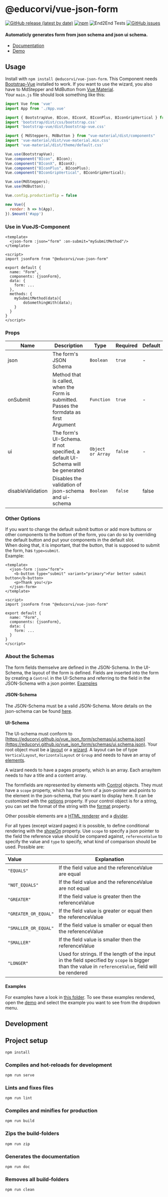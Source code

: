 # @educorvi/vue-json-form
[![GitHub release (latest by date)](https://img.shields.io/github/v/release/educorvi/vue_json_form)](https://github.com/educorvi/vue_json_form/releases/latest)
[![npm](https://img.shields.io/npm/v/@educorvi/vue-json-form)](https://www.npmjs.com/package/@educorvi/vue-json-form)
![End2End Tests](https://github.com/educorvi/vue_json_form/actions/workflows/cypress.yml/badge.svg)
[![GitHub issues](https://img.shields.io/github/issues/educorvi/vue_json_form)](https://github.com/educorvi/vue_json_form/issues)

#### Automaticly generates form from json schema and json ui schema.
- [Documentation](https://educorvi.github.io/vue_json_form/)
- [Demo](https://educorvi.github.io/vue_json_form/demo/)
## Usage
Install with `npm install @educorvi/vue-json-form`. This Component needs [Bootstrap-Vue](https://bootstrap-vue.org/) installed to work. If you want to use the wizard, you also have to MdStepper and MdButton from [Vue Material](https://vuematerial.io/).  
Your `main.js` file should look something like this:

``` js
import Vue from 'vue'
import App from './App.vue'

import { BootstrapVue, BIcon, BIconX, BIconPlus, BIconGripVertical } from 'bootstrap-vue'
import 'bootstrap/dist/css/bootstrap.css'
import 'bootstrap-vue/dist/bootstrap-vue.css'

import { MdSteppers, MdButton } from "vue-material/dist/components"
import 'vue-material/dist/vue-material.min.css'
import 'vue-material/dist/theme/default.css'

Vue.use(BootstrapVue);
Vue.component("BIcon", BIcon);
Vue.component("BIconX", BIconX);
Vue.component("BIconPlus", BIconPlus);
Vue.component("BIconGripVertical", BIconGripVertical);

Vue.use(MdSteppers);
Vue.use(MdButton);

Vue.config.productionTip = false

new Vue({
  render: h => h(App),
}).$mount('#app')
```

### Use in VueJS-Component  
``` vue
<template>
  <json-form :json="form" :on-submit="mySubmitMethod"/>
</template>

<script>
import jsonForm from "@educorvi/vue-json-form"

export default {
  name: "Form",
  components: {jsonForm},
  data: {
    form: ...
  },
  methods: {
    mySubmitMethod(data){
        doSomethingWith(data);
    }
  }
}
</script>
```

### Props
|Name|Description|Type|Required|Default|
|---|---|---|---|---|
|json|The form's JSON Schema|`Boolean`|`true`|-|
|onSubmit|Method that is called, when the Form is submitted. Passes the formdata as first Argument|`Function`|`true`|-|
|ui|The form's UI-Schema. If not specified, a default UI-Schema will be generated|`Object or Array`|`false`|-
|disableValidation|Disables the validation of json-schema and ui-schema|`Boolean`|`false`|false|

### Other Options
If you want to change the default submit button or add more buttons or other components to the bottom of the form, you can do so by overriding the default button and put your components in the default slot.  
When doing that, it is important, that the button, that is supposed to submit the form, has `type=submit`.  
Example:
``` vue
<template>
  <json-form :json="form">
    <b-button type="submit" variant="primary">Far better submit button</b-button>
    <p>Thank you!</p>
  </json-form>
</template>

<script>
import jsonForm from "@educorvi/vue-json-form"

export default {
  name: "Form",
  components: {jsonForm},
  data: {
    form: ...
  }
}
</script>
```

### About the Schemas
The form fields themselve are defined in the JSON-Schema. In the UI-Schema, the layout of the form is defined. Fields are inserted into the form by creating a `Control` in the UI-Schema and referring to the field in the JSON-Schema with a json pointer.
[Examples](https://github.com/educorvi/vue_json_form/tree/master/src/exampleSchemas)
#### JSON-Schema
The JSON-Schema must be a valid JSON-Schema.
More details on the json-schema can be found [here](https://json-schema.org/).

#### UI-Schema
The UI-schema must conform to [https://educorvi.github.io/vue_json_form/schemas/ui.schema.json](https://educorvi.github.io/vue_json_form/schemas/ui.schema.json).
Your root object must be a [layout](https://educorvi.github.io/vue_json_form/schemaDoc/#/layout) or a [wizard](https://educorvi.github.io/vue_json_form/schemaDoc/#/wizard).
A layout can be of type `VerticalLayout`, `HorizontalLayout` or `Group` and needs to have an array of [elements](https://educorvi.github.io/vue_json_form/schemaDoc/#/layout-properties-elements-layoutelement).

A wizard needs to have a pages property, which is an array. Each arrayitem needs to hav a title and a content array.

The formfields are represented by elements with [Control](https://educorvi.github.io/vue_json_form/schemaDoc/#/control) objects. They must have a `scope` property, which has the form of a json-pointer and points to the element in the json-schema, that you want to display here.
It can be customized with the [options](https://educorvi.github.io/vue_json_form/schemaDoc/#/control-properties-options) property.
If your control object is for a string, you can set the format of the string with the [format](https://educorvi.github.io/vue_json_form/schemaDoc/#/control#format) property.

Other possible elements are a [HTML renderer](https://educorvi.github.io/vue_json_form/schemaDoc/#/html) and a [divider](https://educorvi.github.io/vue_json_form/schemaDoc/#/divider).

For all types (except wizard pages) it is possible, to define conditional rendering with the [showOn](https://educorvi.github.io/vue_json_form/schemaDoc/#/control-properties-showon-property) property.
Use `scope` to specify a json pointer to the field the reference value should be compared against, `referenceValue` to specify the value and `type` to specify, what kind of comparison should be used. Possible are:

| Value                | Explanation |
| :------------------- | ----------- |
| `"EQUALS"`           | If the field value and the referenceValue are equal            |
| `"NOT_EQUALS"`       | If the field value and the referenceValue are not equal            |
| `"GREATER"`          | If the field value is greater then the referenceValue             |
| `"GREATER_OR_EQUAL"` | If the field value is greater or equal then the referenceValue               |
| `"SMALLER_OR_EQUAL"` | If the field value is smaller or equal then the referenceValue            |
| `"SMALLER"`          | If the field value is smaller then the referenceValue            |
| `"LONGER"`           | Used for strings. If the length of the input in the field specified by `scope` is bigger than the value in `referenceValue`, field will be rendered            |

#### Examples 
For examples have a look in [this folder](https://github.com/educorvi/vue_json_form/tree/master/src/exampleSchemas). To see these examples rendered, open the [demo](https://educorvi.github.io/vue_json_form/demo/) and select the example you want to see from the dropdown menu. 


## Development
## Project setup
```
npm install
```

### Compiles and hot-reloads for development
```
npm run serve
```

### Lints and fixes files
```
npm run lint
```

### Compiles and minifies for production
```
npm run build
```

### Zips the build-folders
```
npm run zip
```

### Generates the documentation
```
npm run doc
```

### Removes all build-folders
```
npm run clean
```
